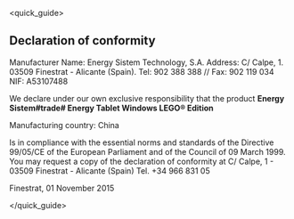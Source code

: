<quick_guide>
## Declaration of conformity

Manufacturer Name:
Energy Sistem Technology, S.A.
Address: C/ Calpe, 1.
03509 Finestrat - Alicante (Spain).
Tel: 902 388 388 // Fax: 902 119 034
NIF: A53107488

We declare under our own exclusive responsibility that the product **Energy Sistem#trade# Energy Tablet Windows LEGO® Edition**

Manufacturing country: China

Is in compliance with the essential norms and standards of the Directive 99/05/CE of the European Parliament and of the Council of 09 March 1999. You may request a copy of the declaration of conformity at C/ Calpe, 1 - 03509 Finestrat - Alicante (Spain) Tel. +34 966 831 05

Finestrat, 01 November 2015


</quick_guide>

